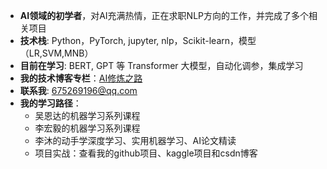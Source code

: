  - **AI领域的初学者**，对AI充满热情，正在求职NLP方向的工作，并完成了多个相关项目
 - **技术栈**: Python，PyTorch, jupyter, nlp，Scikit-learn，模型（LR,SVM,MNB）
 - **目前在学习**: BERT, GPT 等 Transformer 大模型，自动化调参，集成学习
 - **我的技术博客专栏**：[AI修炼之路](https://blog.csdn.net/weixin_43221845/category_12772731.html)
 - **联系我**: 675269196@qq.com
 - **我的学习路径**：
	 - 吴恩达的机器学习系列课程 
	 - 李宏毅的机器学习系列课程 
	 - 李沐的动手学深度学习、实用机器学习、AI论文精读
	 - 项目实战：查看我的github项目、kaggle项目和csdn博客
